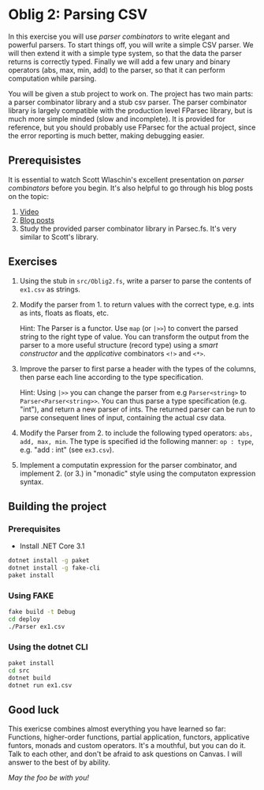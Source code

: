 # Oblig 2: Parsing CSV

In this exercise you will use _parser combinators_ to write
elegant and powerful parsers. To start things off, you will write a
simple CSV parser. We will then extend it with a simple type system, so that the
data the parser returns is correctly typed. Finally we will add a few unary and
binary operators (abs, max, min, add) to the parser, so that it can perform
computation while parsing.

You will be given a stub project to work on. The project has two main parts: a
parser combinator library and a stub csv parser. The parser combinator library
is largely compatible with the production level FParsec library, but is much
more simple minded (slow and incomplete). It is provided for reference, but you
should probably use FParsec for the actual project, since the error reporting is
much better, making debugging easier.

## Prerequisistes

It is essential to watch Scott Wlaschin's excellent presentation on _parser
combinators_ before you begin. It's also helpful to go through his blog posts on
the topic:

1. [Video](https://goo.gl/Cxa7NR)
2. [Blog posts](https://fsharpforfunandprofit.com/series/understanding-parser-combinators.html)
3. Study the provided parser combinator library in Parsec.fs. It's very similar
   to Scott's library.

## Exercises

1. Using the stub in ``src/Oblig2.fs``, write a parser to parse the contents
   of ``ex1.csv`` as strings.
2. Modify the parser from 1. to return values with the correct type, e.g.
   ints as ints, floats as floats, etc.

   Hint: The Parser is a functor. Use ``map`` (or ``|>>``) to convert the parsed
   string to the right type of value. You can transform the output from the
   parser to a more useful structure (record type) using a _smart constructor_
   and the _applicative_ combinators ``<!>`` and ``<*>``.
3. Improve the parser to first parse a header with the types of the columns,
   then parse each line according to the type specification.

   Hint: Using ``|>>`` you can change the parser from e.g ``Parser<string>`` to
   ``Parser<Parser<string>>``. You can thus parse a type specification (e.g. "int"),
   and return a new parser of ints. The returned parser can be run to parse
   consequent lines of input, containing the actual csv data.
4. Modify the Parser from 2. to include the following typed operators:
   ``abs, add, max, min``. The type is specified id the following manner: ``op :
   type``, e.g. "add : int" (see ``ex3.csv``).
5. Implement a computatin expression for the parser combinator, and implement 2.
   (or 3.) in "monadic" style using the computaton expression syntax.

## Building the project

### Prerequisites

* Install .NET Core 3.1

```sh
dotnet install -g paket
dotnet install -g fake-cli
paket install
```

### Using FAKE

```sh
fake build -t Debug
cd deploy
./Parser ex1.csv
```

### Using the dotnet CLI

```sh
paket install
cd src
dotnet build
dotnet run ex1.csv
```

## Good luck

This exericse combines almost everything you have learned so far: Functions,
higher-order functions, partial application, functors, applicative funtors,
monads and custom operators. It's a mouthful, but you can do it. Talk to each
other, and don't be afraid to ask questions on Canvas. I will answer to the best
of by ability.

_May the foo be with you!_
